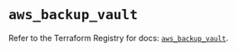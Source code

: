 # `aws_backup_vault`

Refer to the Terraform Registry for docs: [`aws_backup_vault`](https://registry.terraform.io/providers/hashicorp/aws/5.86.0/docs/resources/backup_vault).
